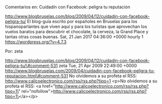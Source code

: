 Comentarios en: Cuidadín con Facebook: peligra tu reputación

http://www.blogbruselas.com/blog/2009/04/12/cuidadin-con-facebook-peligra-tu/
El blog-guía escrito por españoles en Bruselas para los hispanoparlantes
que viven aquí y para los turistas que aprovechan los vuelos baratos
para descubrir el chocolate, la cerveza, la Grand Place y tantas otras
cosas buenas. Sat, 21 Jan 2017 04:36:00 +0000 hourly 1
https://wordpress.org/?v=4.7.3

Por: zeta

http://www.blogbruselas.com/blog/2009/04/12/cuidadin-con-facebook-peligra-tu/\#comment-531
zeta Tue, 21 Apr 2009 22:49:00 +0000
http://www.blogbruselas.com/2009/04/cuidadin-con-facebook-peligra-tu-reputacion.html\#comment-531
No olvidemos a su profeta el RSS:
http://www.calicoelectronico.com/rss/rss.php?tipo=1 \<p\>No olvidemos a
su profeta el RSS: \<a
href=\"http://www.calicoelectronico.com/rss/rss.php?tipo=1\"
rel=\"nofollow\"\>http://www.calicoelectronico.com/rss/rss.php?tipo=1\</a\>\</p\>

